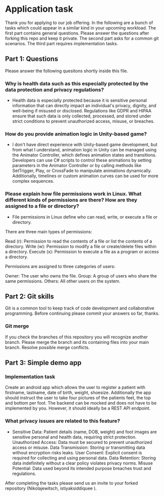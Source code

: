 # Application task

Thank you for applying to our job offering.
In the following are a bunch of tasks which could appear in a similar kind in your upcoming workload.
The first part contains general questions.
Please answer the questions after forking this repo and keep it private.
The second part asks for a common git scenarios.
The third part requires implementation tasks.

## Part 1: Questions

Please answer the following quesitons shortly inside this file.

### Why is health data such as this especially protected by the data protection and privacy regulations?

- Health data is especially protected because it is sensitive personal information that can directly impact an individual's privacy, dignity, and well-being if misused or disclosed. Regulations like GDPR and HIPAA ensure that such data is only collected, processed, and stored under strict conditions to prevent unauthorized access, misuse, or breaches.

### How do you provide animation logic in Unity-based game?

- I don't have direct experience with Unity-based game development, but from what I understand, animation logic in Unity can be managed using the Animator Controller, which defines animation states and transitions. Developers can use C# scripts to control these animations by setting parameters in the Animator Controller or by calling methods like SetTrigger, Play, or CrossFade to manipulate animations dynamically. Additionally, timelines or custom animation curves can be used for more complex sequences.

### Please explain how file permissions work in Linux. What different kinds of permissions are there? How are they assigned to a file or directory?

- File permissions in Linux define who can read, write, or execute a file or directory.

 There are three main types of permissions:

Read (r): Permission to read the contents of a file or list the contents of a directory.
Write (w): Permission to modify a file or create/delete files within a directory.
Execute (x): Permission to execute a file as a program or access a directory.

Permissions are assigned to three categories of users:

Owner: The user who owns the file.
Group: A group of users who share the same permissions.
Others: All other users on the system.

## Part 2: Git skills

Git is a common tool to keep track of code development and collaborative programming.
Before continuing please commit your answers so far, thanks.

### Git merge

If you check the branches of this repository you will recognize another branch.
Please merge the branch and its containing files into your main branch.
Resolve possible merge conflicts.

## Part 3: Simple demo app

### Implementation task

Create an android app which allows the user to register a patient with firstname, lastname, date of birth, weight, shoesize.
Additionally the app should instruct the user to take four pictures of the patients feet, the top and bottom per foot.
The backend can be mocked and does not have to be implemented by you. However, it should ideally be a REST API endpoint.

### What privacy issues are related to this feature?

- Sensitive Data: Patient details (name, DOB, weight) and foot images are sensitive personal and health data, requiring strict protection.
Unauthorized Access: Data must be secured to prevent unauthorized access or misuse.
Data Transmission: Storing or transmitting data without encryption risks leaks.
User Consent: Explicit consent is required for collecting and using personal data.
Data Retention: Storing data indefinitely without a clear policy violates privacy norms.
Misuse Potential: Data used beyond its intended purpose breaches trust and regulations.


After completing the tasks please send us an invite to your forked repository (Nikolajewitsch, istiyaksiddiquee ).
